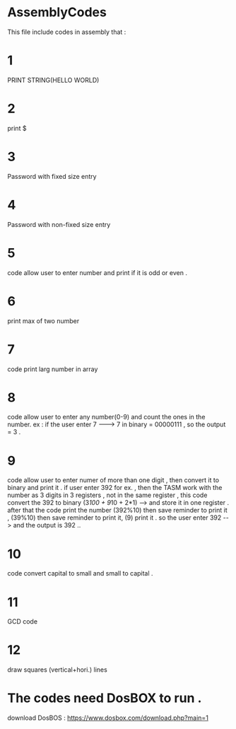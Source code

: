 # AssemblyCodes 
This file include codes in assembly that  : 

# 1 
PRINT STRING(HELLO WORLD)
# 2 
print $
# 3 
Password with fixed size entry 
# 4 
Password with non-fixed size entry 
# 5 
code allow user to enter number and print if it is odd or even . 
# 6
print max of two number
# 7
code print larg number in array
# 8
code allow user to enter any number(0-9) and count the ones in the number.
ex : if the user enter 7 ---> 7 in binary = 00000111 , so the output = 3 . 
# 9 

code allow user to enter numer of more than one digit , then convert it to binary and print it .
if user enter 392 for ex. , then the TASM work with the number as 3 digits in 3 registers , not in the same register , this code convert the 392 to binary (3*100 + 9*10 + 2*1) -->  and store it in one register . 
after that the code print the number (392%10) then save reminder to print it , (39%10) then save reminder to print it, (9) print it . 
so the user enter 392 --> and the output is 392 .. 

# 10
code convert capital to small and small to capital . 

# 11 
GCD code 
# 12 
draw squares (vertical+hori.) lines

# The codes need DosBOX to run .
download DosBOS : https://www.dosbox.com/download.php?main=1
